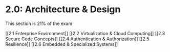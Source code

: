 # 2.0: Architecture & Design
This section is 21% of the exam

[[2.1 Enterprise Environment]]
[[2.2 Virtualization & Cloud Computing]]
[[2.3 Secure Code Concepts]]
[[2.4 Authentication & Authorization]]
[[2.5 Resilience]]
[[2.6 Embedded & Specialized Systems]]
